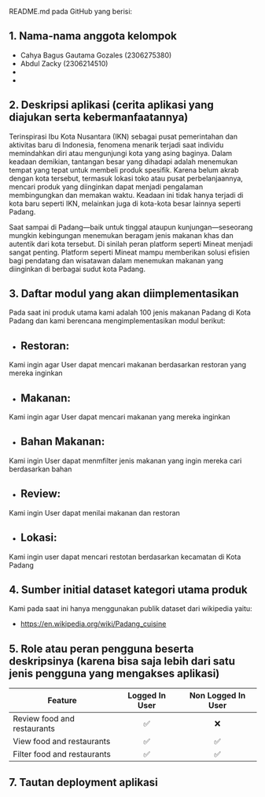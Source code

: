 README.md pada GitHub yang berisi:
## 1. Nama-nama anggota kelompok
- Cahya Bagus Gautama Gozales (2306275380)
- Abdul Zacky (2306214510)
-
-

## 2. Deskripsi aplikasi (cerita aplikasi yang diajukan serta kebermanfaatannya)
Terinspirasi Ibu Kota Nusantara (IKN) sebagai pusat pemerintahan dan aktivitas baru di Indonesia, fenomena menarik terjadi saat individu memindahkan diri atau mengunjungi kota yang asing baginya. Dalam keadaan demikian, tantangan besar yang dihadapi adalah menemukan tempat yang tepat untuk membeli produk spesifik. Karena belum akrab dengan kota tersebut, termasuk lokasi toko atau pusat perbelanjaannya, mencari produk yang diinginkan dapat menjadi pengalaman membingungkan dan memakan waktu. Keadaan ini tidak hanya terjadi di kota baru seperti IKN, melainkan juga di kota-kota besar lainnya seperti Padang.

Saat sampai di Padang—baik untuk tinggal ataupun kunjungan—seseorang mungkin kebingungan menemukan beragam jenis makanan khas dan autentik dari kota tersebut. Di sinilah peran platform seperti Mineat menjadi sangat penting. Platform seperti Mineat mampu memberikan solusi efisien bagi pendatang dan wisatawan dalam menemukan makanan yang diinginkan di berbagai sudut kota Padang.

## 3. Daftar modul yang akan diimplementasikan
Pada saat ini produk utama kami adalah 100 jenis makanan Padang di Kota Padang dan kami berencana mengimplementasikan modul berikut:
- ## Restoran:
Kami ingin agar User dapat mencari makanan berdasarkan restoran yang mereka inginkan
- ## Makanan:
Kami ingin agar User dapat mencari makanan yang mereka inginkan
- ## Bahan Makanan:
Kami ingin User dapat menmfilter jenis makanan yang ingin mereka cari berdasarkan bahan
- ## Review:
Kami ingin User dapat menilai makanan dan restoran 
- ## Lokasi:
Kami ingin user dapat mencari restotan berdasarkan kecamatan di Kota Padang

## 4. Sumber initial dataset kategori utama produk
Kami pada saat ini hanya menggunakan publik dataset dari wikipedia yaitu:
- https://en.wikipedia.org/wiki/Padang_cuisine
  
## 5. Role atau peran pengguna beserta deskripsinya (karena bisa saja lebih dari satu jenis pengguna yang mengakses aplikasi)

| Feature                         | Logged In User  | Non Logged In User |
|----------------------------------|:-----------------:|:--------------------:|
| Review food and restaurants      | ✅               | ❌                 |
| View food and restaurants        | ✅               | ✅                 |
| Filter food and restaurants      | ✅               | ✅                 |



## 7. Tautan deployment aplikasi

